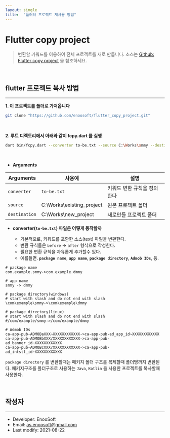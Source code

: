 ```yaml
---
layout: single
title:  "플러터 프로젝트 재사용 방법"
---
```

# Flutter copy project

>변환할 키워드를 이용하여 전체 프로젝트를 새로 만듭니다. 소스는 [Github: Flutter copy project](https://github.com/enoosoft/flutter_copy_project) 을 참조하세요.
<br>

## flutter 프로젝트 복사 방법
---
**1. 이 프로젝트를 폴더로 가져옵니다**
```bash
git clone "https://github.com/enoosoft/flutter_copy_project.git"
```
<br>

**2. 루트 디렉토리에서 아래와 같이 fcpy.dart 를 실행**
```bash
dart bin/fcpy.dart --converter to-be.txt --source C:\Works\smmy --destination C:\Works\dmmy
```
<br>
  
 - **Arguments**  

|Arguments|사용예|설명|
|---|---|---|
|`converter`|`to-be.txt`|키워드 변환 규칙을 정의한다|
|`source`|C:\Works\existing_project|원본 프로젝트 폴더|
|`destination`|C:\Works\new_project|새로만들 프로젝트 폴더|  



- **converter(`to-be.txt`) 파일은 어떻게 동작할까**

  - 기본적으로, 키워드를 포함한 소스(text) 파일을 변환한다.<br> 
  - 변환 규칙들은 `before` -> `after` 형식으로 작성한다.<br>
  - 필요한 변환 규칙을 자유롭게 추가할수 있다.<br> 
  - 예를들면. **`package name`**, **`app name`**, **`package directory`**, **`Admob IDs`**, 등.

```
# package name
com.example.smmy->com.example.dmmy

# app name
smmy -> dmmy

# package directory(windows) 
# start with slash and do not end with slash  
\com\example\smmy->\com\example\dmmy

# package directory(linux) 
# start with slash and do not end with slash
#/com/example/smmy->/com/example/dmmy

# Admob IDs
ca-app-pub-ADMOBaXXX~XXXXXXXXXXXX->ca-app-pub-ad_app_id~XXXXXXXXXXXX
ca-app-pub-ADMOBbXXX/XXXXXXXXXXXX->ca-app-pub-ad_banner_id~XXXXXXXXXXXX
ca-app-pub-ADMOBcXXX/XXXXXXXXXXXX->ca-app-pub-ad_intstl_id~XXXXXXXXXXXX
```
`package directory` 를 변환할때는 패키지 폴더 구조를 복제할때 폴더명까지 변환된다. 패키지구조를 폴더구조로 사용하는 `Java`, `Kotlin` 을 사용한 프로젝트를 복사할때 사용한다.

<br>


## 작성자
---

* Developer: EnooSoft
* Email: [as.enoosoft@gmail.com](mailto:as.enoosoft@gmail.com)
* Last modify: 2021-08-22